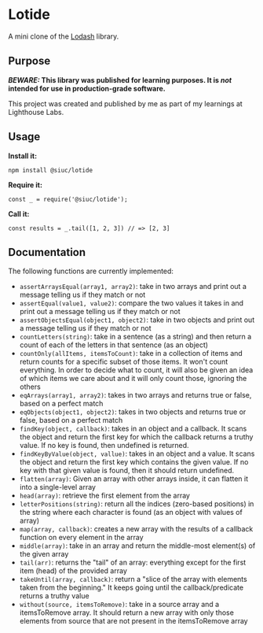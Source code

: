 # Lotide

A mini clone of the [Lodash](https://lodash.com) library.

## Purpose

**_BEWARE:_ This library was published for learning purposes. It is _not_ intended for use in production-grade software.**

This project was created and published by me as part of my learnings at Lighthouse Labs. 

## Usage

**Install it:**

`npm install @siuc/lotide`

**Require it:**

`const _ = require('@siuc/lotide');`

**Call it:**

`const results = _.tail([1, 2, 3]) // => [2, 3]`

## Documentation

The following functions are currently implemented:

* `assertArraysEqual(array1, array2)`: take in two arrays and print out a message telling us if they match or not
* `assertEqual(value1, value2)`: compare the two values it takes in and print out a message telling us if they match or not
* `assertObjectsEqual(object1, object2)`: take in two objects and print out a message telling us if they match or not
* `countLetters(string)`: take in a sentence (as a string) and then return a count of each of the letters in that sentence (as an object)
* `countOnly(allItems, itemsToCount)`: take in a collection of items and return counts for a specific subset of those items. It won't count everything. In order to decide what to count, it will also be given an idea of which items we care about and it will only count those, ignoring the others
* `eqArrays(array1, array2)`: takes in two arrays and returns true or false, based on a perfect match
* `eqObjects(object1, object2)`: takes in two objects and returns true or false, based on a perfect match
* `findKey(object, callback)`: takes in an object and a callback. It scans the object and return the first key for which the callback returns a truthy value. If no key is found, then undefined is returned. 
* `findKeyByValue(object, vallue)`: takes in an object and a value. It scans the object and return the first key which contains the given value. If no key with that given value is found, then it should return undefined.
* `flatten(array)`: Given an array with other arrays inside, it can flatten it into a single-level array
* `head(array)`: retrieve the first element from the array
* `letterPositions(string)`: return all the indices (zero-based positions) in the string where each character is found (as an object with values of array)
* `map(array, callback)`: creates a new array with the results of a callback function on every element in the array
* `middle(array)`: take in an array and return the middle-most element(s) of the given array
* `tail(arr)`: returns the "tail" of an array: everything except for the first item (head) of the provided array
* `takeUntil(array, callback)`: return a "slice of the array with elements taken from the beginning." It keeps going until the callback/predicate returns a truthy value
* `without(source, itemsToRemove)`: take in a source array and a itemsToRemove array. It should return a new array with only those elements from source that are not present in the itemsToRemove array